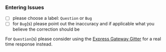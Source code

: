 ### Entering Issues

- [ ] please choose a label: `Question` or `Bug`
- [ ] for `Bug`(s) please point out the inaccuracy and if applicable what you believe the correction should be

For `Question`(s) please consider using the [Express Gateway Gitter](https://gitter.im/ExpressGateway/express-gateway) for a real time response instead.
